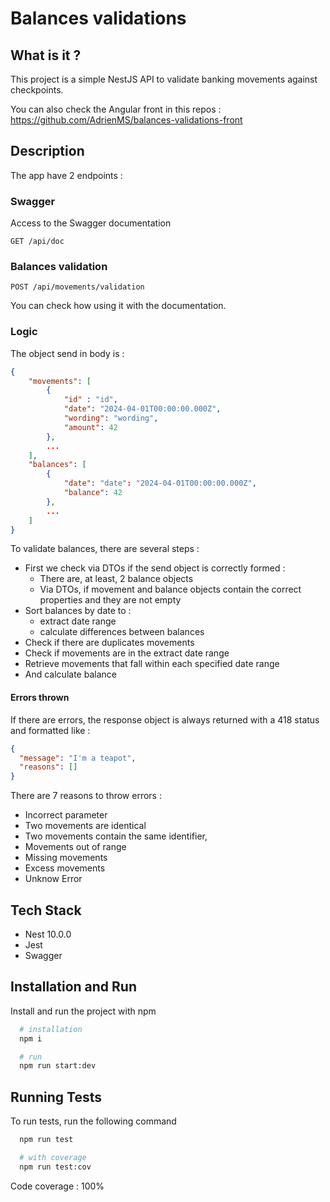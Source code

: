 # Balances validations

## What is it ?
This project is a simple NestJS API to validate banking movements against checkpoints.

You can also check the Angular front in this repos : https://github.com/AdrienMS/balances-validations-front

## Description
The app have 2 endpoints :

### Swagger
Access to the Swagger documentation
```
GET /api/doc
```

### Balances validation
```
POST /api/movements/validation
```
You can check how using it with the documentation.

### Logic
The object send in body is :
```json
{
    "movements": [
        {
            "id" : "id",
            "date": "2024-04-01T00:00:00.000Z",
            "wording": "wording",
            "amount": 42
        },
        ...
    ],
    "balances": [
        {
            "date": "date": "2024-04-01T00:00:00.000Z",
            "balance": 42
        },
        ...
    ]
}
```
To validate balances, there are several steps :
- First we check via DTOs if the send object is correctly formed :
    - There are, at least, 2 balance objects
    - Via DTOs, if movement and balance objects contain the correct properties and they are not empty
- Sort balances by date to :
    - extract date range
    - calculate differences between balances
- Check if there are duplicates movements
- Check if movements are in the extract date range
- Retrieve movements that fall within each specified date range
- And calculate balance

#### Errors thrown
If there are errors, the response object is always returned with a 418 status and formatted like :
```json
{
  "message": "I'm a teapot",
  "reasons": []
}
```
There are 7 reasons to throw errors :
- Incorrect parameter
- Two movements are identical
- Two movements contain the same identifier,
- Movements out of range
- Missing movements
- Excess movements
- Unknow Error
## Tech Stack

- Nest 10.0.0
- Jest
- Swagger


## Installation and Run

Install and run the project with npm

```bash
  # installation
  npm i

  # run
  npm run start:dev
```
    
## Running Tests

To run tests, run the following command

```bash
  npm run test

  # with coverage
  npm run test:cov
```

Code coverage : 100%
